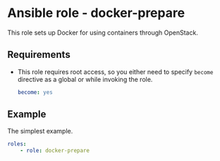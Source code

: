 # Ansible role - docker-prepare

This role sets up Docker for using containers through OpenStack.

## Requirements

* This role requires root access, so you either need to specify `become` directive as a global or while invoking the role.

    ```yml
    become: yes
    ```

## Example

The simplest example.

```yml
roles:
    - role: docker-prepare


